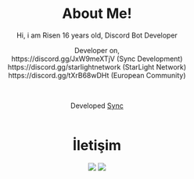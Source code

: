 <div align="center">
  <h1>About Me!</h1>
  Hi, i am Risen
  16 years old, Discord Bot Developer
  
  
  
  
  <p>Developer on,<br>
https://discord.gg/JxW9meXTjV (Sync Development)<br>
https://discord.gg/starlightnetwork (StarLight Network)<br>
https://discord.gg/tXrB68wDHt (European Community)<br></p>
  <br>
  
  
  <p>Developed <a href="https://top.gg/bot/877911101264785478">Sync</a>
  <br><br>
  <h1>İletişim</h1>
  <a href="https://discord.com/users/850128679819804674" target="_blank"><img src="https://shields.io/badge/Risen-111111.svg?&style=for-the-badge&logo=discord"></a>
  <a href="https://github.com/syncjs" target="_blank"><img src="https://shields.io/badge/risenjs-111111.svg?&style=for-the-badge&logo=github"></a>
</div>
